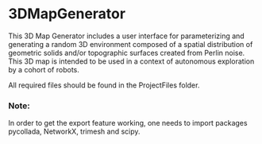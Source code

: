 # 3DMapGenerator

This 3D Map Generator includes a user interface for parameterizing and generating a random 3D environment composed of a spatial distribution of geometric solids and/or topographic surfaces created from Perlin noise. This 3D map is intended to be used in a context of autonomous exploration by a cohort of robots.

All required files should be found in the ProjectFiles folder. 

### Note: 

In order to get the export feature working, one needs to import packages pycollada, NetworkX, trimesh and scipy.
